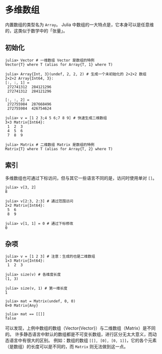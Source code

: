 # 多维数组
内置数组的类型名为 `Array`。
Julia 中数组的一大特点是，它本身可以是任意维的，这类似于数学中的「张量」。

## 初始化
```julia-repl
julia> Vector # 一维数组 Vector 是数组的特例
Vector{T} where T (alias for Array{T, 1} where T)

julia> Array{Int, 3}(undef, 2, 2, 2) # 生成一个未初始化的 2×2×2 数组
2×2×2 Array{Int64, 3}:
[:, :, 1] =
 272741312  284121296
 272741312  284121296

[:, :, 2] =
 272755984  287668496
 272755984  426754624

julia> v = [1 2 3;4 5 6;7 8 9] # 快速生成二维数组
3×3 Matrix{Int64}:
 1  2  3
 4  5  6
 7  8  9

julia> Matrix # 二维数组 Matrix 是数组的特例
Matrix{T} where T (alias for Array{T, 2} where T)
```

## 索引
多维数组也可通过下标访问，但与其它一些语言不同的是，访问时使用单对 `[]`。
```julia-repl
julia> v[3, 2]
8

julia> v[2:3, 2:3] # 通过范围访问
2×2 Matrix{Int64}:
 5  6
 8  9

julia> v[1, 1] = 0 # 通过下标修改
0
```

## 杂项
```julia-repl
julia> v = [1 2 3] # 注意：生成的也是二维数组
1×3 Matrix{Int64}:
 1  2  3

julia> size(v) # 各维度长度
(1, 3)

julia> size(v, 1) # 第一维长度
1

julia> mat = Matrix(undef, 0, 0)
0×0 Matrix{Any}

julia> mat == [[]]
false
```

可以发现，上例中数组的数组（Vector{Vector}）与二维数组（Matrix）是不同的。
许多静态语言中默认的数组都是不可变长数组，进行区分无太大意义，而动态语言中有很大的区别。
例如：数组的数组 `[[], [0], [0, 1]]`，它的各个元素（是数组）的长度可以是不同的，而 `Matrix` 则无法做到这一点。
